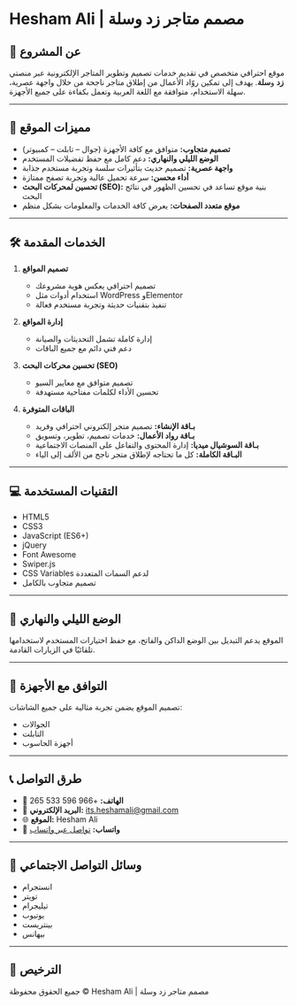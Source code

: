 # Hesham Ali | مصمم متاجر زد وسلة

## 🌟 عن المشروع

موقع احترافي متخصص في تقديم خدمات تصميم وتطوير المتاجر الإلكترونية عبر منصتي **زد** و**سلة**. يهدف إلى تمكين روّاد الأعمال من إطلاق متاجر ناجحة من خلال واجهة عصرية، سهلة الاستخدام، متوافقة مع اللغة العربية وتعمل بكفاءة على جميع الأجهزة.

---

## 🌟 مميزات الموقع

* **تصميم متجاوب:** متوافق مع كافة الأجهزة (جوال – تابلت – كمبيوتر)
* **الوضع الليلي والنهاري:** دعم كامل مع حفظ تفضيلات المستخدم
* **واجهة عصرية:** تصميم حديث بتأثيرات سلسة وتجربة مستخدم جذابة
* **أداء محسن:** سرعة تحميل عالية وتجربة تصفح ممتازة
* **تحسين لمحركات البحث (SEO):** بنية موقع تساعد في تحسين الظهور في نتائج البحث
* **موقع متعدد الصفحات:** يعرض كافة الخدمات والمعلومات بشكل منظم

---

## 🛠️ الخدمات المقدمة

1. **تصميم المواقع**

   * تصميم احترافي يعكس هوية مشروعك
   * استخدام أدوات مثل WordPress وElementor
   * تنفيذ بتقنيات حديثة وتجربة مستخدم فعالة

2. **إدارة المواقع**

   * إدارة كاملة تشمل التحديثات والصيانة
   * دعم فني دائم مع جميع الباقات

3. **تحسين محركات البحث (SEO)**

   * تصميم متوافق مع معايير السيو
   * تحسين الأداء لكلمات مفتاحية مستهدفة

4. **الباقات المتوفرة**

   * **بـاقة الإنشاء:** تصميم متجر إلكتروني احترافي وفريد
   * **بـاقة رواد الأعمال:** خدمات تصميم، تطوير، وتسويق
   * **بـاقة السوشيال ميديا:** إدارة المحتوى والتفاعل على المنصات الاجتماعية
   * **البـاقة الكاملة:** كل ما تحتاجه لإطلاق متجر ناجح من الألف إلى الياء

---

## 💻 التقنيات المستخدمة

* HTML5
* CSS3
* JavaScript (ES6+)
* jQuery
* Font Awesome
* Swiper.js
* CSS Variables لدعم السمات المتعددة
* تصميم متجاوب بالكامل

---

## 🌙 الوضع الليلي والنهاري

الموقع يدعم التبديل بين الوضع الداكن والفاتح، مع حفظ اختيارات المستخدم لاستخدامها تلقائيًا في الزيارات القادمة.

---

## 📱 التوافق مع الأجهزة

تصميم الموقع يضمن تجربة مثالية على جميع الشاشات:

* الجوالات
* التابلت
* أجهزة الحاسوب

---

## 📞 طرق التواصل

* 📱 **الهاتف:** +966 596 533 265
* 📧 **البريد الإلكتروني:** [its.heshamali@gmail.com](mailto:its.heshamali@gmail.com)
* 🌐 **الموقع:** Hesham Ali
* 💬 **واتساب:** [تواصل عبر واتساب](https://wa.me/966596533265)

---

## 📲 وسائل التواصل الاجتماعي

* انستجرام
* تويتر
* تيليجرام
* يوتيوب
* بينتريست
* بيهانس

---

## 📄 الترخيص

جميع الحقوق محفوظة © Hesham Ali | مصمم متاجر زد وسلة
